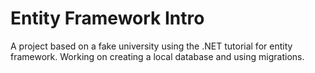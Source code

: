# Entity Framework Intro

A project based on a fake university using the .NET tutorial for entity framework. Working on creating a local database and using migrations.
